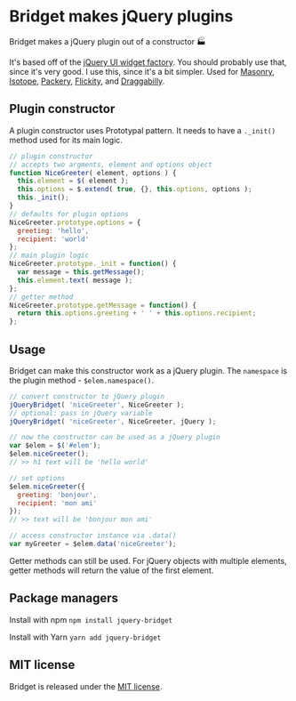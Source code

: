# Bridget makes jQuery plugins

Bridget makes a jQuery plugin out of a constructor :factory:

It's based off of the [jQuery UI widget factory](http://jqueryui.com/widget/). You should probably use that, since it's very good. I use this, since it's a bit simpler. Used for [Masonry](http://masonry.desandro.com), [Isotope](http://isotope.metafizzy.co), [Packery](http://packery.metafizzy.co), [Flickity](http://flickity.metafizzy.co), and [Draggabilly](http://draggabilly.desandro.com).

## Plugin constructor

A plugin constructor uses Prototypal pattern. It needs to have a `._init()` method used for its main logic.

``` js
// plugin constructor
// accepts two argments, element and options object
function NiceGreeter( element, options ) {
  this.element = $( element );
  this.options = $.extend( true, {}, this.options, options );
  this._init();
}
// defaults for plugin options
NiceGreeter.prototype.options = {
  greeting: 'hello',
  recipient: 'world'
};
// main plugin logic
NiceGreeter.prototype._init = function() {
  var message = this.getMessage();
  this.element.text( message );
};
// getter method
NiceGreeter.prototype.getMessage = function() {
  return this.options.greeting + ' ' + this.options.recipient;
};
```

## Usage

Bridget can make this constructor work as a jQuery plugin. The `namespace` is the plugin method - `$elem.namespace()`.

``` js
// convert constructor to jQuery plugin
jQueryBridget( 'niceGreeter', NiceGreeter );
// optional: pass in jQuery variable
jQueryBridget( 'niceGreeter', NiceGreeter, jQuery );

// now the constructor can be used as a jQuery plugin
var $elem = $('#elem');
$elem.niceGreeter();
// >> h1 text will be 'hello world'

// set options
$elem.niceGreeter({
  greeting: 'bonjour',
  recipient: 'mon ami'
});
// >> text will be 'bonjour mon ami'

// access constructor instance via .data()
var myGreeter = $elem.data('niceGreeter');
```

Getter methods can still be used. For jQuery objects with multiple elements, getter methods will return the value of the first element.

## Package managers

Install with npm `npm install jquery-bridget`

Install with Yarn `yarn add jquery-bridget`

## MIT license

Bridget is released under the [MIT license](http://desandro.mit-license.org).
